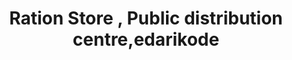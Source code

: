 ---
title: "Ration Store , Public distribution centre,edarikode"
url: /edarikode/ration-store-public-distribution-centre-edarikode/
shop: general
---